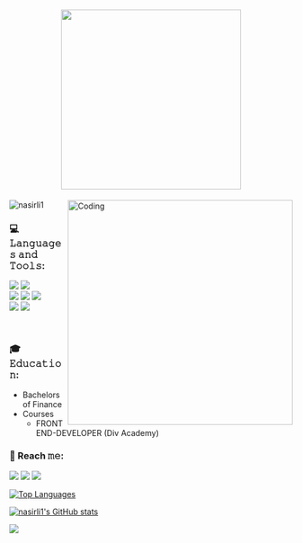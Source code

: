 <h1  align='center'>
  <img src="https://readme-typing-svg.herokuapp.com?font=Courier+New&size=32&duration=4000&color=000000&center=true&vCenter=true&width=600&lines=Hi+there%2C+I'm+Shalala+%F0%9F%A4%8D;I'm+FrontEnd+Developer" width="320"> 
</h1>
<img align="right" alt="Coding" width="400" src="https://cdnb.artstation.com/p/assets/images/images/028/991/999/original/anna-havrylyukh-.gif?1596125112">

<p align="left"> <img src="https://komarev.com/ghpvc/?username=nasirli1&color=04706a&style=for-the-badge" alt="nasirli1" /> </p>

### 💻 𝙻𝚊𝚗𝚐𝚞𝚊𝚐𝚎𝚜 𝚊𝚗𝚍 𝚃𝚘𝚘𝚕𝚜:
<div>
  <img src="https://img.shields.io/badge/javascript-%23323330.svg?style=for-the-badge&logo=javascript&logoColor=04706a">
  <img src="https://img.shields.io/badge/jquery-%23323330.svg?style=for-the-badge&logo=jquery&logoColor=04706a">
<!--   <img src="https://img.shields.io/badge/react-%23323330.svg?style=for-the-badge&logo=react&logoColor=white"> -->
</div> 
<div>
  <img src="https://img.shields.io/badge/html5-%23323330.svg?style=for-the-badge&logo=html5&logoColor=04706a">
  <img src="https://img.shields.io/badge/css-%23323330.svg?style=for-the-badge&logo=css3&logoColor=04706a">
  <img src="https://img.shields.io/badge/bootstrap-%23323330.svg?style=for-the-badge&logo=bootstrap&logoColor=04706a">
 </div>  
 <div>
  <img src="https://img.shields.io/badge/figma-%23323330.svg?style=for-the-badge&logo=figma&logoColor=04706a">
  <img src="https://img.shields.io/badge/photopea-%23323330.svg?style=for-the-badge&logo=photopea&logoColor=04706a">
 </div> 

&nbsp;  
### 🎓 𝙴𝚍𝚞𝚌𝚊𝚝𝚒𝚘𝚗:
  - Bachelors of Finance
  - Courses
    - FRONTEND-DEVELOPER (Div Academy)

### 🔗 Reach 𝚖𝚎:
<a href="mailto:nasirlishalala1@gmail.com" target="_blank"><img style="inline" src="https://img.shields.io/badge/Gmail-323330?style=for-the-badge&logo=gmail&logoColor=04706a"></a>
<a href="https://t.me/nasirlishalala" target="_blank"><img src="https://img.shields.io/badge/Telegram-323330?style=for-the-badge&logo=telegram&logoColor=04706a"></a>
<a href="https://www.linkedin.com/in/shalalanasirli/" target="_blank"><img src="https://img.shields.io/badge/linkedin-%23323330.svg?style=for-the-badge&logo=linkedin&logoColor=04706a"></a> 


                                                                

<a href="https://github.com/nasirli1" align="left"><img src="https://github-readme-stats.vercel.app/api/top-langs/?username=nasirli1&langs_count=10&title_color=04706a&text_color=ffffff&icon_color=0891b2&bg_color=1c1917&hide_border=true&locale=en&custom_title=Top%20%Languages" alt="Top Languages" /></a>

<a href="https://github.com/nasirli1"><img src="https://github-readme-stats.vercel.app/api?username=nasirli1&show_icons=true&hide=&count_private=true&title_color=04706a&text_color=ffffff&icon_color=0891b2&bg_color=1c1917&hide_border=true&show_icons=true" alt="nasirli1's GitHub stats" /></a>

<a href="https://github.com/nasirli1"><img src="https://github-readme-streak-stats.herokuapp.com/?user=nasirli1&stroke=ffffff&background=1c1917&ring=04706a&fire=04706a&currStreakNum=ffffff&currStreakLabel=04706a&sideNums=ffffff&sideLabels=ffffff&dates=ffffff&hide_border=true" /></a>

<!-- <a href="https://github.com/nasirli1"><img src="https://activity-graph.herokuapp.com/graph?username=nasirli1&bg_color=1c1917&color=ffffff&line=0891b2&point=ffffff&area_color=1c1917&area=true&hide_border=true&custom_title=GitHub%20Commits%20Graph" alt="GitHub Commits Graph" /></a>

<img align="center" src="https://github-profile-summary-cards.vercel.app/api/cards/profile-details?username=nasirli1&theme=1c1917" /> -->
